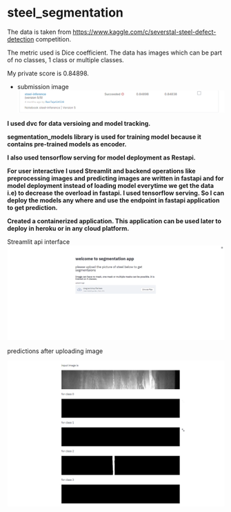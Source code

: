 # steel_segmentation
The data is taken from https://www.kaggle.com/c/severstal-steel-defect-detection competition.

The metric used is Dice coefficient. The data has images which can be part of no classes, 1 class or multiple classes.

My private score is 0.84898.
* submission image
![Alt text](https://github.com/RavitejaBadugu/steel_segmentation/blob/main/steel_images/Screenshot%202021-12-20%20202932.png)

**I used dvc for data versioing and model tracking.**

**segmentation_models library is used for training model because it contains pre-trained models as encoder.**

**I also used tensorflow serving for model deployment as Restapi.**

**For user interactive I used Streamlit and backend operations like preprocessing images and predicting images are written in fastapi and for model deployment instead of loading 
model everytime we get the data i.e) to decrease the overload in fastapi. I used tensorflow serving. So I can deploy the models any where and use the endpoint in fastapi 
application to get prediction.**

**Created a containerized application. This application can be used later to deploy in heroku or in any cloud platform.**


Streamlit api interface
![Alt text](https://github.com/RavitejaBadugu/steel_segmentation/blob/main/steel_images/Screenshot%202021-09-15%20185602.png?raw=true "Title")

predictions after uploading image

![Alt text](https://github.com/RavitejaBadugu/steel_segmentation/blob/main/steel_images/Screenshot%202021-09-15%20185737.png?raw=true "Title")
